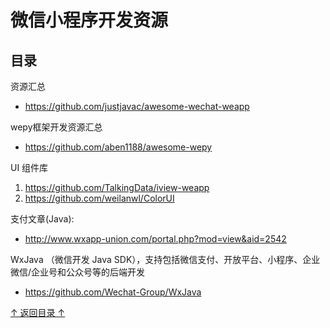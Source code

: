 微信小程序开发资源
================================================
## 目录

资源汇总
* https://github.com/justjavac/awesome-wechat-weapp

wepy框架开发资源汇总
* https://github.com/aben1188/awesome-wepy

UI 组件库
1. https://github.com/TalkingData/iview-weapp
2. https://github.com/weilanwl/ColorUI

支付文章(Java):
* http://www.wxapp-union.com/portal.php?mod=view&aid=2542

WxJava （微信开发 Java SDK），支持包括微信支付、开放平台、小程序、企业微信/企业号和公众号等的后端开发
* https://github.com/Wechat-Group/WxJava

[↑ 返回目录 ↑](#目录)
